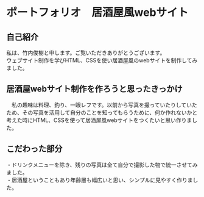 # ポートフォリオ　居酒屋風webサイト

## 自己紹介
 私は、竹内俊樹と申します。ご覧いただきありがとうございます。   
 ウェブサイト制作を学びHTML、CSSを使い居酒屋風のwebサイトを制作してみました。

## 居酒屋webサイト制作を作ろうと思ったきっかけ
　私の趣味は料理、釣り、一眼レフです。以前から写真を撮っていたりしていたため、その写真を活用して自分のことを知ってもらうために、何か作れないかと考えた時にHTML、CSSを使って居酒屋風webサイトをつくたいと思い作りました。

## こだわった部分   
・ドリンクメニューを除き、残りの写真は全て自分で撮影した物で統一させてみました。　　　　   
・居酒屋ということもあり年齢層も幅広いと思い、シンプルに見やすく作りました。    

